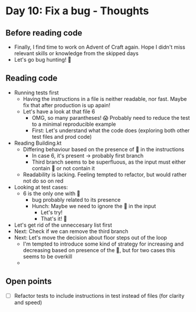 # Day 10: Fix a bug - Thoughts

## Before reading code

- Finally, I find time to work on Advent of Craft again. Hope I didn't miss relevant skills or knowledge from the skipped days
- Let's go bug hunting! 🐞

## Reading code

- Running tests first
    - Having the instructions in a file is neither readable, nor fast. Maybe fix that after production is up apain!
    - Let's have a look at that file 6
      - OMG, so many parantheses! 😱 Probably need to reduce the test to a minimal reproducible example
      - First: Let's understand what the code does (exploring both other test files and prod code)
- Reading Building.kt
  - Differing behaviour based on the presence of 🧝 in the instructions
    - In case 6, it's present -> probably first branch 
    - Third branch seems to be superfluous, as the input must either contain 🧝 or not contain it 
  - Readability is lacking. Feeling tempted to refactor, but would rather not do so on red
- Looking at test cases:
  - 6 is the only one with 🧝
    - bug probably related to its presence
    - Hunch: Maybe we need to ignore the 🧝 in the input
      - Let's try!
      - That's it! 🎉
- Let's get rid of the unneccesary list first
- Next: Check if we can remove the third branch
- Next: Let's move the decision about floor steps out of the loop
  - I'm tempted to introduce some kind of strategy for increasing and decreasing based on presence of the 🧝, but for two cases this seems to be overkill
  - 

## Open points

- [ ] Refactor tests to include instructions in test instead of files (for clarity and speed)
